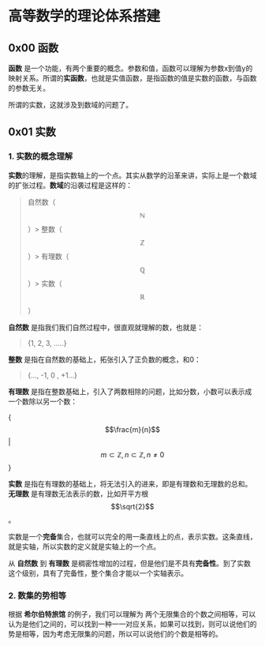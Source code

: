# 高等数学的理论体系搭建

## 0x00 函数

**函数** 是一个功能，有两个重要的概念。参数和值，函数可以理解为参数x到值y的映射关系。所谓的**实函数**，也就是实值函数，是指函数的值是实数的函数，与函数的参数无关。

所谓的实数，这就涉及到数域的问题了。

## 0x01 实数

### 1. 实数的概念理解

**实数**的理解，是指实数轴上的一个点。其实从数学的沿革来讲，实际上是一个数域的扩张过程。**数域**的沿袭过程是这样的：

> 自然数（$$\mathbb{N}$$）> 整数（$$\mathbb {Z}$$）> 有理数（$$\mathbb {Q}$$）> 实数（$$ \mathbb {R}$$） 

**自然数** 是指我们我们自然过程中，很直观就理解的数，也就是：

> {1, 2, 3, .....}

**整数** 是指在自然数的基础上，拓张引入了正负数的概念，和0：

> {..., -1, 0 , +1...}

**有理数** 是指在整数基础上，引入了两数相除的问题，比如分数，小数可以表示成一个数除以另一个数：

{$$\frac{m}{n}$$|$$m\subset \mathbb {Z}, n \subset \mathbb {Z}, n \neq 0$$}

**实数** 是指在有理数的基础上，将无法引入的进来，即是有理数和无理数的总和。**无理数** 是有理数无法表示的数，比如开平方根$$\sqrt{2}$$。

实数是一个**完备**集合，也就可以完全的用一条直线上的点，表示实数。这条直线，就是实轴，所以实数的定义就是实轴上的一个点。

从 **自然数** 到 **有理数** 是稠密性增加的过程，但是他们是不具有**完备性**。到了实数这个级别，具有了完备性，整个集合才能以一个实轴表示。

### 2. 数集的势相等

根据 **希尔伯特旅馆** 的例子，我们可以理解为 两个无限集合的个数之间相等，可以认为是他们之间的，可以找到一种一一对应关系，如果可以找到，则可以说他们的势是相等，因为考虑无限集的问题，所以可以说他们的个数是相等的。